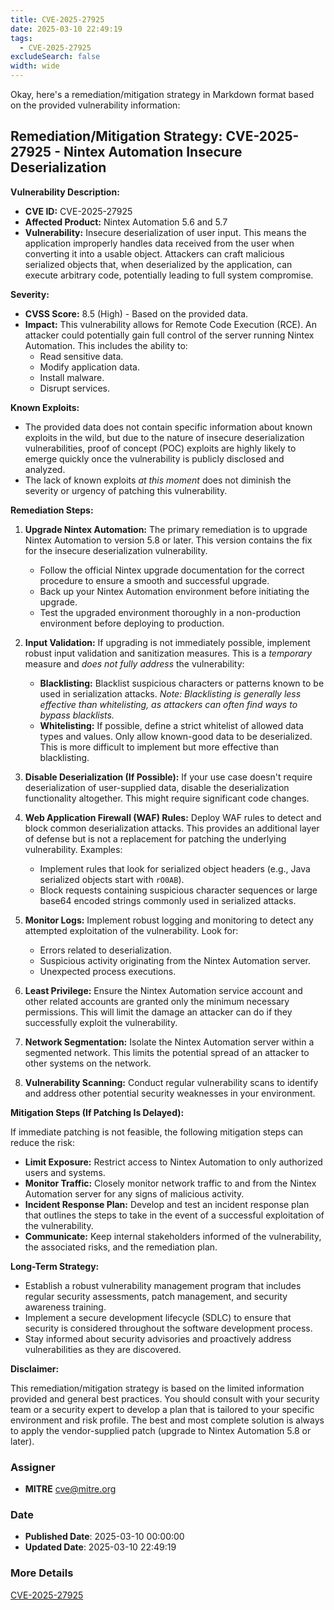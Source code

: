 ```yaml
---
title: CVE-2025-27925
date: 2025-03-10 22:49:19
tags:
  - CVE-2025-27925
excludeSearch: false
width: wide
---
```


Okay, here's a remediation/mitigation strategy in Markdown format based on the provided vulnerability information:

## Remediation/Mitigation Strategy: CVE-2025-27925 - Nintex Automation Insecure Deserialization

**Vulnerability Description:**

*   **CVE ID:** CVE-2025-27925
*   **Affected Product:** Nintex Automation 5.6 and 5.7
*   **Vulnerability:** Insecure deserialization of user input. This means the application improperly handles data received from the user when converting it into a usable object. Attackers can craft malicious serialized objects that, when deserialized by the application, can execute arbitrary code, potentially leading to full system compromise.

**Severity:**

*   **CVSS Score:** 8.5 (High) - Based on the provided data.
*   **Impact:** This vulnerability allows for Remote Code Execution (RCE). An attacker could potentially gain full control of the server running Nintex Automation. This includes the ability to:
    *   Read sensitive data.
    *   Modify application data.
    *   Install malware.
    *   Disrupt services.

**Known Exploits:**

*   The provided data does not contain specific information about known exploits in the wild, but due to the nature of insecure deserialization vulnerabilities, proof of concept (POC) exploits are highly likely to emerge quickly once the vulnerability is publicly disclosed and analyzed.
*   The lack of known exploits *at this moment* does not diminish the severity or urgency of patching this vulnerability.

**Remediation Steps:**

1.  **Upgrade Nintex Automation:** The primary remediation is to upgrade Nintex Automation to version 5.8 or later. This version contains the fix for the insecure deserialization vulnerability.

    *   Follow the official Nintex upgrade documentation for the correct procedure to ensure a smooth and successful upgrade.
    *   Back up your Nintex Automation environment before initiating the upgrade.
    *   Test the upgraded environment thoroughly in a non-production environment before deploying to production.
2.  **Input Validation:** If upgrading is not immediately possible, implement robust input validation and sanitization measures. This is a *temporary* measure and *does not fully address* the vulnerability:
    *   **Blacklisting:** Blacklist suspicious characters or patterns known to be used in serialization attacks.  *Note: Blacklisting is generally less effective than whitelisting, as attackers can often find ways to bypass blacklists.*
    *   **Whitelisting:**  If possible, define a strict whitelist of allowed data types and values. Only allow known-good data to be deserialized. This is more difficult to implement but more effective than blacklisting.
3.  **Disable Deserialization (If Possible):**  If your use case doesn't require deserialization of user-supplied data, disable the deserialization functionality altogether. This might require significant code changes.
4.  **Web Application Firewall (WAF) Rules:** Deploy WAF rules to detect and block common deserialization attacks.  This provides an additional layer of defense but is not a replacement for patching the underlying vulnerability. Examples:
    *   Implement rules that look for serialized object headers (e.g., Java serialized objects start with `rO0AB`).
    *   Block requests containing suspicious character sequences or large base64 encoded strings commonly used in serialized attacks.
5.  **Monitor Logs:** Implement robust logging and monitoring to detect any attempted exploitation of the vulnerability. Look for:
    *   Errors related to deserialization.
    *   Suspicious activity originating from the Nintex Automation server.
    *   Unexpected process executions.
6.  **Least Privilege:** Ensure the Nintex Automation service account and other related accounts are granted only the minimum necessary permissions. This will limit the damage an attacker can do if they successfully exploit the vulnerability.
7.  **Network Segmentation:** Isolate the Nintex Automation server within a segmented network. This limits the potential spread of an attacker to other systems on the network.
8.  **Vulnerability Scanning:** Conduct regular vulnerability scans to identify and address other potential security weaknesses in your environment.

**Mitigation Steps (If Patching Is Delayed):**

If immediate patching is not feasible, the following mitigation steps can reduce the risk:

*   **Limit Exposure:** Restrict access to Nintex Automation to only authorized users and systems.
*   **Monitor Traffic:** Closely monitor network traffic to and from the Nintex Automation server for any signs of malicious activity.
*   **Incident Response Plan:** Develop and test an incident response plan that outlines the steps to take in the event of a successful exploitation of the vulnerability.
*   **Communicate:** Keep internal stakeholders informed of the vulnerability, the associated risks, and the remediation plan.

**Long-Term Strategy:**

*   Establish a robust vulnerability management program that includes regular security assessments, patch management, and security awareness training.
*   Implement a secure development lifecycle (SDLC) to ensure that security is considered throughout the software development process.
*   Stay informed about security advisories and proactively address vulnerabilities as they are discovered.

**Disclaimer:**

This remediation/mitigation strategy is based on the limited information provided and general best practices. You should consult with your security team or a security expert to develop a plan that is tailored to your specific environment and risk profile.  The best and most complete solution is always to apply the vendor-supplied patch (upgrade to Nintex Automation 5.8 or later).

### Assigner
- **MITRE** <cve@mitre.org>

### Date
- **Published Date**: 2025-03-10 00:00:00
- **Updated Date**: 2025-03-10 22:49:19

### More Details
[CVE-2025-27925](https://www.cvedetails.com/cve/CVE-2025-27925)